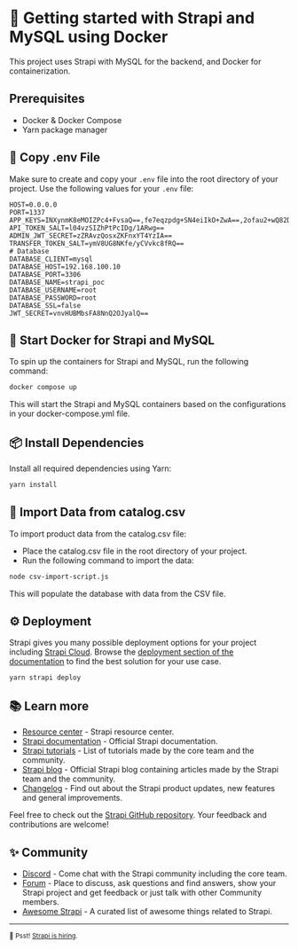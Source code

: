 # 🚀 Getting started with Strapi and MySQL using Docker

This project uses Strapi with MySQL for the backend, and Docker for containerization.

## Prerequisites

- Docker & Docker Compose
- Yarn package manager

## 🔑 Copy .env File
Make sure to create and copy your `.env` file into the root directory of your project. Use the following values for your `.env` file:
```
HOST=0.0.0.0
PORT=1337
APP_KEYS=INXynmK8eMOIZPc4+FvsaQ==,fe7eqzpdg+SN4eiIkO+ZwA==,2ofau2+wQ82D+lAtcMt8JQ==,jswg3FGfs0OnK83XqyqyRA==
API_TOKEN_SALT=l04vzSIZhPtPcIDg/1ARwg==
ADMIN_JWT_SECRET=zZRAvzQosxZKFnxYT4YzIA==
TRANSFER_TOKEN_SALT=ymV8UG8NKfe/yCVvkc8fRQ==
# Database
DATABASE_CLIENT=mysql
DATABASE_HOST=192.168.100.10
DATABASE_PORT=3306
DATABASE_NAME=strapi_poc
DATABASE_USERNAME=root
DATABASE_PASSWORD=root
DATABASE_SSL=false
JWT_SECRET=vnvHUBMbsFA8NnQ2OJyalQ==
```

## 🐳 Start Docker for Strapi and MySQL

To spin up the containers for Strapi and MySQL, run the following command:

```bash
docker compose up
```
This will start the Strapi and MySQL containers based on the configurations in your docker-compose.yml file.

## 📦 Install Dependencies
Install all required dependencies using Yarn:
```bash
yarn install
```
## 📂 Import Data from catalog.csv

To import product data from the catalog.csv file:
- Place the catalog.csv file in the root directory of your project.
- Run the following command to import the data:
```bash
node csv-import-script.js
```
This will populate the database with data from the CSV file.



## ⚙️ Deployment

Strapi gives you many possible deployment options for your project including [Strapi Cloud](https://cloud.strapi.io). Browse the [deployment section of the documentation](https://docs.strapi.io/dev-docs/deployment) to find the best solution for your use case.

```
yarn strapi deploy
```

## 📚 Learn more

- [Resource center](https://strapi.io/resource-center) - Strapi resource center.
- [Strapi documentation](https://docs.strapi.io) - Official Strapi documentation.
- [Strapi tutorials](https://strapi.io/tutorials) - List of tutorials made by the core team and the community.
- [Strapi blog](https://strapi.io/blog) - Official Strapi blog containing articles made by the Strapi team and the community.
- [Changelog](https://strapi.io/changelog) - Find out about the Strapi product updates, new features and general improvements.

Feel free to check out the [Strapi GitHub repository](https://github.com/strapi/strapi). Your feedback and contributions are welcome!

## ✨ Community

- [Discord](https://discord.strapi.io) - Come chat with the Strapi community including the core team.
- [Forum](https://forum.strapi.io/) - Place to discuss, ask questions and find answers, show your Strapi project and get feedback or just talk with other Community members.
- [Awesome Strapi](https://github.com/strapi/awesome-strapi) - A curated list of awesome things related to Strapi.

---

<sub>🤫 Psst! [Strapi is hiring](https://strapi.io/careers).</sub>
